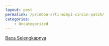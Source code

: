 ```yaml
---
layout: post
permalink: /primbon-arti-mimpi-cincin-patah/
categories:
    - Uncategorized
---
```


[Baca Selengkapnya](/02)
